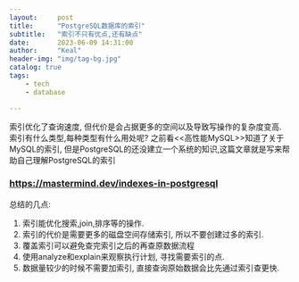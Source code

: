 ```yaml
---
layout:     post
title:      "PostgreSQL数据库的索引"
subtitle:   "索引不只有优点,还有缺点"
date:       2023-06-09 14:31:00
author:     "Keal"
header-img: "img/tag-bg.jpg"
catalog: true
tags:
    - tech
    - database

---
```


索引优化了查询速度, 但代价是会占据更多的空间以及导致写操作的复杂度变高. 索引有什么类型,每种类型有什么用处呢? 之前看<<高性能MySQL>>知道了关于MySQL的索引, 但是PostgreSQL的还没建立一个系统的知识,这篇文章就是写来帮助自己理解PostgreSQL的索引

### https://mastermind.dev/indexes-in-postgresql

总结的几点:

1. 索引能优化搜索,join,排序等的操作.
2. 索引的代价是需要更多的磁盘空间存储索引, 所以不要创建过多的索引.
3. 覆盖索引可以避免查完索引之后的再查原数据流程
4. 使用analyze和explain来观察执行计划, 寻找需要索引的点.
5. 数据量较少的时候不需要加索引, 直接查询原始数据会比先通过索引查更快.



